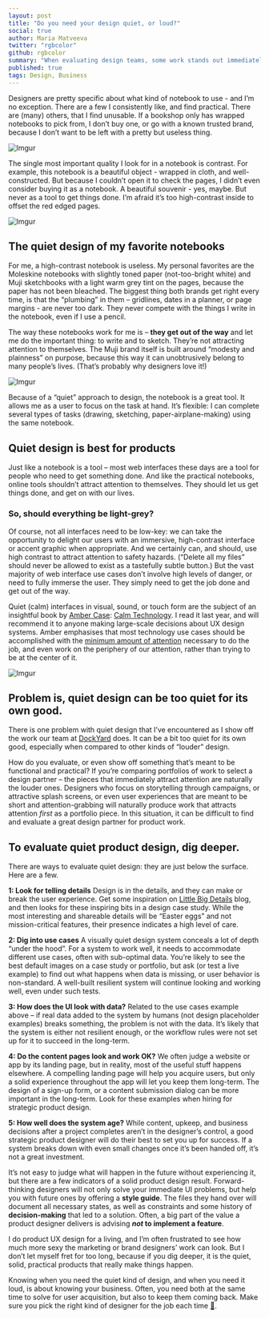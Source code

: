 ```yaml
---
layout: post
title: "Do you need your design quiet, or loud?"
social: true
author: Maria Matveeva
twitter: "rgbcolor"
github: rgbcolor
summary: "When evaluating design teams, some work stands out immediately. That’s not always the type of work you need done."
published: true
tags: Design, Business
---
```


Designers are pretty specific about what kind of notebook to use - and I’m no exception. There are a few I consistently like, and find practical. There are (many) others, that I find unusable. If a bookshop only has wrapped notebooks to pick from, I don’t buy one, or go with a known trusted brand, because I don’t want to be left  with a pretty but useless thing. 

![Imgur](http://i.imgur.com/H4AxTzD.jpg)

The single most important quality I look for in a notebook is contrast. For example, this notebook is a beautiful object - wrapped in cloth, and well-constructed. But because I couldn’t open it to check the pages, I didn’t even consider buying it as a notebook. A beautiful souvenir - yes, maybe. But never as a tool to get things done. I’m afraid it’s too high-contrast inside to offset the red edged pages. 

![Imgur](http://i.imgur.com/lcWfO0y.jpg)

## The quiet design of my favorite notebooks

For me, a high-contrast notebook is useless. My personal favorites are the Moleskine notebooks with slightly toned paper (not-too-bright white) and Muji sketchbooks with a light warm grey tint on the pages, because the paper has not been bleached. The biggest thing both brands get right every time, is that the “plumbing” in them – gridlines, dates in a planner, or page margins - are never too dark. They never compete with the things I write in the notebook, even if I use a pencil.

The way these notebooks work for me is – **they get out of the way** and let me do the important thing: to write and to sketch. They’re not attracting attention to themselves. The Muji brand itself is built around “modesty and plainness” on purpose, because this way it can unobtrusively belong to many people’s lives. (That’s probably why designers love it!)

![Imgur](http://i.imgur.com/FLeJdMq.jpg)

Because of a “quiet” approach to design, the notebook is a great tool. It allows me as a user to focus on the task at hand. It’s flexible: I can complete several types of tasks (drawing, sketching, paper-airplane-making) using the same notebook. 

## Quiet design is best for products

Just like a notebook is a tool – most web interfaces these days are a tool for people who need to get something done. And like the practical notebooks, online tools shouldn’t attract attention to themselves. They should let us get things done, and get on with our lives. 

### So, should everything be light-grey?

Of course, not all interfaces need to be low-key: we can take the opportunity to delight our users with an immersive, high-contrast interface or accent graphic when appropriate. And we certainly can, and should, use high contrast to attract attention to safety hazards. (“Delete all my files” should never be allowed to exist as a tastefully subtle button.) But the vast majority of web interface use cases don’t involve high levels of danger, or need to fully immerse the user. They simply need to get the job done and get out of the way.

Quiet (calm) interfaces in visual, sound, or touch form are the subject of an insightful book by [Amber Case](http://caseorganic.com): [Calm Technology](https://books.google.com/books/about/Calm_Technology.html?id=Mp88CwAAQBAJ&printsec=frontcover&source=kp_read_button#v=onepage&q&f=false). I read it last year, and will recommend it to anyone making large-scale decisions about UX design systems. Amber emphasises that most technology use cases should be accomplished with the [minimum amount of attention](https://www.calmtech.com/) necessary to do the job, and even work on the periphery of our attention, rather than trying to be at the center of it. 

![Imgur](http://i.imgur.com/BVXxLEk.jpg)

## Problem is, quiet design can be too quiet for its own good.

There is one problem with quiet design that I’ve encountered as I show off the work our team at [DockYard](http://dockyard.com) does. It can be a bit too quiet for its own good, especially when compared to other kinds of “louder” design.

How do you evaluate, or even show off something that’s meant to be functional and practical? If you’re comparing portfolios of work to select a design partner – the pieces that immediately attract attention are naturally the louder ones. Designers who focus on storytelling through campaigns, or attractive splash screens, or even user experiences that are meant to be short and attention-grabbing will naturally produce work that attracts attention _first_ as a portfolio piece. In this situation, it can be difficult to find and evaluate a great design partner for product work. 

## To evaluate quiet product design, dig deeper.

There are ways to evaluate quiet design: they are just below the surface. Here are a few. 

**1: Look for telling details** 
Design is in the details, and they can make or break the user experience. Get some inspiration on [Little Big Details](http://littlebigdetails.com/) blog, and then looks for these inspiring bits in a design case study. While the most interesting and shareable details will be “Easter eggs” and not mission-critical features, their presence indicates a high level of care.

**2: Dig into use cases**
A visually quiet design system conceals a lot of depth “under the hood”. For a system to work well, it needs to accommodate different use cases, often with sub-optimal data. You’re likely to see the best default images on a case study or portfolio, but ask (or test a live example) to find out what happens when data is missing, or user behavior is non-standard. A well-built resilient system will continue looking and working well, even under such tests.

**3: How does the UI look with data?**
Related to the use cases example above – if real data added to the system by humans (not design placeholder examples) breaks something, the problem is not with the data. It’s likely that the system is either not resilient enough, or the workflow rules were not set up for it to succeed in the long-term. 

**4: Do the content pages look and work OK?**
We often judge a website or app by its landing page, but in reality, most of the useful stuff happens elsewhere. A compelling landing page will help you acquire users, but only a solid experience throughout the app will let you keep them long-term. The design of a sign-up form, or a content submission dialog can be more important in the long-term. Look for these examples when hiring for strategic product design.

**5: How well does the system age?**
While content, upkeep, and business decisions after a project completes aren’t in the designer’s control, a good strategic product designer will do their best to set you up for success. If a system breaks down with even small changes once it’s been handed off, it’s not a great investment. 

It’s not easy to judge what will happen in the future without experiencing it, but there are a few indicators of a solid product design result. Forward-thinking designers will not only solve your immediate UI problems, but help you with future ones by offering a **style guide**. The files they hand over will document all necessary states, as well as constraints and some history of **decision-making** that led to a solution. Often, a big part of the value a product designer delivers is advising ***not* to implement a feature**. 

I do product UX design for a living, and I’m often frustrated to see how much more sexy the marketing or brand designers’ work can look. But I don’t let myself fret for too long, because if you dig deeper, it is the quiet, solid, practical products that really make things happen. 

Knowing when you need the quiet kind of design, and when you need it loud, is about knowing your business. Often, you need both at the same time to solve for user acquisition, but also to keep them coming back. Make sure you pick the right kind of designer for the job each time [👋](http://dockyard.com/contact/hire-us).
